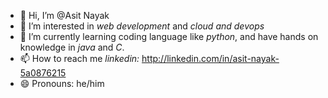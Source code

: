 - 👋 Hi, I’m @Asit Nayak
- 👀 I’m interested in *web development* and *cloud and devops*
- 🌱 I’m currently learning coding language like *python*, and have hands on knowledge in *java* and *C*. 
- 📫 How to reach me *linkedin:* http://linkedin.com/in/asit-nayak-5a0876215
- 😄 Pronouns: he/him
  

<!---
Asitnayak03/Asitnayak03 is a ✨ special ✨ repository because its `README.md` (this file) appears on your GitHub profile.
You can click the Preview link to take a look at your changes.
--->
